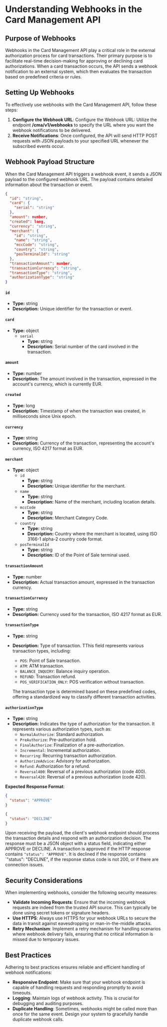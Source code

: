 # Understanding Webhooks in the Card Management API

## Purpose of Webhooks
Webhooks in the Card Management API play a critical role in the external authorization process for card transactions. Their primary purpose is to facilitate real-time decision-making for approving or declining card authorizations. When a card transaction occurs, the API sends a webhook notification to an external system, which then evaluates the transaction based on predefined criteria or rules.

## Setting Up Webhooks
To effectively use webhooks with the Card Management API, follow these steps:
1. **Configure the Webhook URL**: Configure the Webhook URL: Utilize the endpoint **/cma/v1/webhooks** to specify the URL where you want the webhook notifications to be delivered.
2. **Receive Notifications**: Once configured, the API will send HTTP POST requests with JSON payloads to your specified URL whenever the subscribed events occur.

## Webhook Payload Structure

When the Card Management API triggers a webhook event, it sends a JSON payload to the configured webhook URL. The payload contains detailed information about the transaction or event.

```json
{
  "id": "string",
  "card": {
    "serial": "string"
  },
  "amount": number,
  "created": long,
  "currency": "string",
  "merchant": {
    "id": "string",
    "name": "string",
    "mccCode": "string",
    "country": "string",
    "posTerminalId": "string"
  },
  "transactionAmount": number,
  "transactionCurrency": "string",
  "transactionType": "string",
  "authorizationType": "string"
} 
```

#### `id`
- **Type:** string
- **Description:** Unique identifier for the transaction or event.

#### `card`
- **Type:** object
    - `serial`
        - **Type:** string
        - **Description:** Serial number of the card involved in the transaction.

#### `amount`
- **Type:** number
- **Description:** The amount involved in the transaction, expressed in the account's currency, which is currently EUR.

#### `created`
- **Type:** long
- **Description:** Timestamp of when the transaction was created, in milliseconds since Unix epoch.

#### `currency`
- **Type:** string
- **Description:** Currency of the transaction, representing the account's currency, ISO 4217 format as EUR.

#### `merchant`
- **Type:** object
    - `id`
        - **Type:** string
        - **Description:** Unique identifier for the merchant.
    - `name`
        - **Type:** string
        - **Description:** Name of the merchant, including location details.
    - `mccCode`
        - **Type:** string
        - **Description:** Merchant Category Code.
    - `country`
        - **Type:** string
        - **Description:** Country where the merchant is located, using ISO 3166-1 alpha-2 country code format.
    - `posTerminalId`
        - **Type:** string
        - **Description:** ID of the Point of Sale terminal used.

#### `transactionAmount`
- **Type:** number
- **Description:** Actual transaction amount, expressed in the transaction currency.

#### `transactionCurrency`
- **Type:** string
- **Description:** Currency used for the transaction, ISO 4217 format as EUR.

#### `transactionType`
- **Type:** string
- **Description:** Type of transaction. TThis field represents various transaction types, including:
    - `POS`: Point of Sale transaction.
    - `ATM`: ATM transaction.
    - `BALANCE_INQUIRY`: Balance inquiry operation.
    - `REFUND`: Transaction refund.
    - `POS_VERIFICATION_ONLY`: POS verification without transaction.

  The transaction type is determined based on these predefined codes, offering a standardized way to classify different transaction activities.

#### `authorizationType`
- **Type:** string
- **Description:** Indicates the type of authorization for the transaction. It represents various authorization types, such as:
    - `NormalAuthorize`: Standard authorization.
    - `PreAuthorize`: Pre-authorization hold.
    - `FinalAuthorize`: Finalization of a pre-authorization.
    - `Incremental`: Incremental authorization.
    - `Recurring`: Recurring transaction authorization.
    - `AuthorizeAdvice`: Advisory for authorization.
    - `Refund`: Authorization for a refund.
    - `Reversal400`: Reversal of a previous authorization (code 400).
    - `Reversal420`: Reversal of a previous authorization (code 420).


**Expected Response Format**:
```json
{
  "status": "APPROVE"
}
```
```json
{
  "status": "DECLINE"
}
```

Upon receiving the payload, the client's webhook endpoint should process the transaction details and respond with an authorization decision. The response must be a JSON object with a status field, indicating either APPROVE or DECLINE.
A transaction is approved if the HTTP response contains `"status": "APPROVE"`. It is declined if the response contains `"status": "DECLINE", if the response status code is not 200, or if there are connection issues.


## Security Considerations
When implementing webhooks, consider the following security measures:
- **Validate Incoming Requests**: Ensure that the incoming webhook requests are indeed from the trusted API source. This can typically be done using secret tokens or signature headers.
- **Use HTTPS**: Always use HTTPS for your webhook URLs to secure the data in transit against eavesdropping or man-in-the-middle attacks.
- **Retry Mechanism**: Implement a retry mechanism for handling scenarios where webhook delivery fails, ensuring that no critical information is missed due to temporary issues.

## Best Practices
Adhering to best practices ensures reliable and efficient handling of webhook notifications:
- **Responsive Endpoint**: Make sure that your webhook endpoint is capable of handling requests and responding promptly to avoid timeouts.
- **Logging**: Maintain logs of webhook activity. This is crucial for debugging and auditing purposes.
- **Duplicate Handling**: Sometimes, webhooks might be called more than once for the same event. Design your system to gracefully handle duplicate webhook calls.
